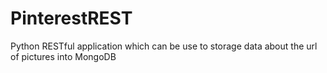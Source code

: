 # PinterestREST
Python RESTful application which can be use to storage data about the url of pictures into MongoDB
